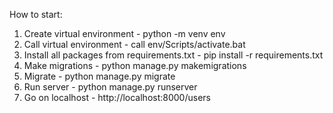 How to start:
  1) Create virtual environment - python -m venv env
  2) Call virtual environment - call env/Scripts/activate.bat
  3) Install all packages from requirements.txt - pip install -r requirements.txt
  4) Make migrations - python manage.py makemigrations
  5) Migrate - python manage.py migrate
  6) Run server - python manage.py runserver
  7) Go on localhost - http://localhost:8000/users

